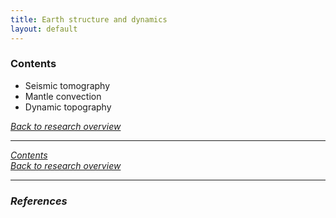 ```yaml
---
title: Earth structure and dynamics
layout: default
---
```


### Contents

- Seismic tomography
- Mantle convection
- Dynamic topography

[<i class="fas fa-square-caret-left" /> Back to research overview](/research.html)

---

[<i class="fas fa-square-caret-up" /> Contents](#contents)<br/>
[<i class="fas fa-square-caret-left" /> Back to research overview](/research.html)

---

### References


